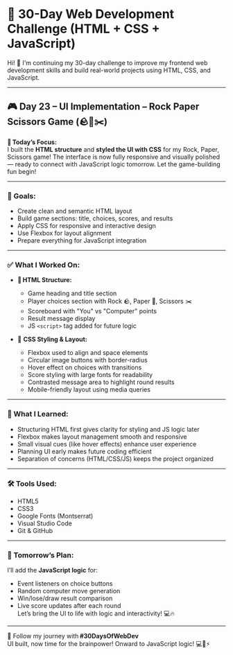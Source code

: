 # 🚀 30-Day Web Development Challenge (HTML + CSS + JavaScript)

Hi! 👋 I'm continuing my 30-day challenge to improve my frontend web development skills and build real-world projects using HTML, CSS, and JavaScript.

---

## 🎮 Day 23 – UI Implementation – Rock Paper Scissors Game (🪨📄✂️)

📌 **Today’s Focus:**  
I built the **HTML structure** and **styled the UI with CSS** for my Rock, Paper, Scissors game! The interface is now fully responsive and visually polished — ready to connect with JavaScript logic tomorrow. Let the game-building fun begin!

---

### 🎯 Goals:

- Create clean and semantic HTML layout  
- Build game sections: title, choices, scores, and results  
- Apply CSS for responsive and interactive design  
- Use Flexbox for layout alignment  
- Prepare everything for JavaScript integration

---

### ✅ What I Worked On:

- 🧱 **HTML Structure:**  
  - Game heading and title section  
  - Player choices section with Rock 🪨, Paper 📄, Scissors ✂️  
  - Scoreboard with "You" vs "Computer" points  
  - Result message display  
  - JS `<script>` tag added for future logic  

- 🎨 **CSS Styling & Layout:**  
  - Flexbox used to align and space elements  
  - Circular image buttons with border-radius  
  - Hover effect on choices with transitions  
  - Score styling with large fonts for readability  
  - Contrasted message area to highlight round results  
  - Mobile-friendly layout using media queries  

---

### 🧠 What I Learned:

- Structuring HTML first gives clarity for styling and JS logic later  
- Flexbox makes layout management smooth and responsive  
- Small visual cues (like hover effects) enhance user experience  
- Planning UI early makes future coding efficient  
- Separation of concerns (HTML/CSS/JS) keeps the project organized

---

### 🛠️ Tools Used:

- HTML5  
- CSS3  
- Google Fonts (Montserrat)
- Visual Studio Code  
- Git & GitHub  

---

### 📌 Tomorrow’s Plan:

I’ll add the **JavaScript logic** for:
- Event listeners on choice buttons  
- Random computer move generation  
- Win/lose/draw result comparison  
- Live score updates after each round  
Let’s bring the UI to life with logic and interactivity! 💻🔥

---

🔖 Follow my journey with **#30DaysOfWebDev**  
UI built, now time for the brainpower! Onward to JavaScript logic! 💻🧠⚡
